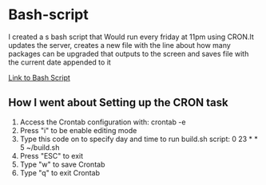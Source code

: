 # Bash-script

<p>I created a s bash script that Would run every friday at 11pm using CRON.It updates the server,
  creates a new file with the line about how many packages can be upgraded
  that outputs to the screen and saves file with the current date appended to it </p>
 <a href="/main">Link to Bash Script</a>


## How I went about Setting up the CRON task

1) Access the Crontab configuration with: crontab -e
2) Press "i" to be enable editing mode
3) Type this code on to specify day and time to run build.sh script: 0 23 * * 5  ~/build.sh
4) Press "ESC" to exit
5) Type "w" to save Crontab
6) Type "q" to exit Crontab
